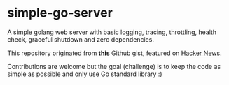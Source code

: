 # simple-go-server
A simple golang web server with basic logging, tracing, throttling, health check, graceful shutdown and zero dependencies.

This repository originated from **[this](https://gist.github.com/enricofoltran/10b4a980cd07cb02836f70a4ab3e72d7)** Github gist, featured on [Hacker News](https://news.ycombinator.com/item?id=16090977).

Contributions are welcome but the goal (challenge) is to keep the code as simple as possible and only use Go standard library :)
